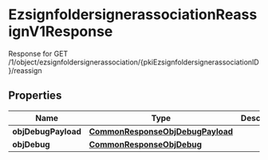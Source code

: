 

# EzsignfoldersignerassociationReassignV1Response

Response for GET /1/object/ezsignfoldersignerassociation/{pkiEzsignfoldersignerassociationID}/reassign

## Properties

| Name | Type | Description | Notes |
|------------ | ------------- | ------------- | -------------|
|**objDebugPayload** | [**CommonResponseObjDebugPayload**](CommonResponseObjDebugPayload.md) |  |  |
|**objDebug** | [**CommonResponseObjDebug**](CommonResponseObjDebug.md) |  |  [optional] |



